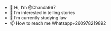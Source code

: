 - 👋 Hi, I’m @Chanda967
- 👀 I’m interested in telling stories 
- 🌱 I’m currently studying law
- 📫 How to reach me Whatsapp+260978219892
  

<!---
Chanda967/Chanda967 is a ✨ special ✨ repository because its `README.md` (this file) appears on your GitHub profile.
You can click the Preview link to take a look at your changes.
--->
